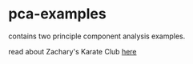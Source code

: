 # pca-examples

contains two principle component analysis examples.

read about Zachary's Karate Club [here](http://networkdata.ics.uci.edu/data.php?id=105)
